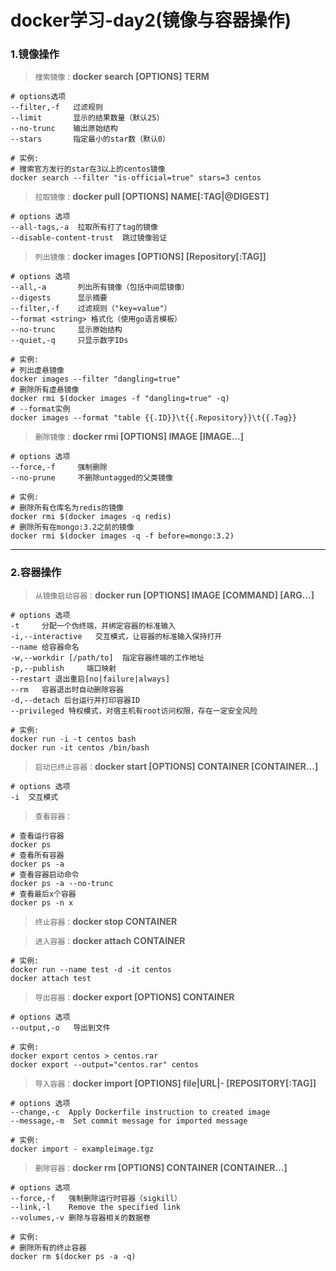 # docker学习-day2(镜像与容器操作)

### 1.镜像操作

> `搜索镜像：`**docker search [OPTIONS] TERM**

	# options选项
	--filter,-f   过滤规则
	--limit       显示的结果数量（默认25）
	--no-trunc    输出原始结构
	--stars		  指定最小的star数（默认0）
	
	# 实例:
	# 搜索官方发行的star在3以上的centos镜像
	docker search --filter "is-official=true" stars=3 centos


> `拉取镜像：`**docker pull [OPTIONS] NAME[:TAG|@DIGEST]**

	# options 选项
	--all-tags,-a  拉取所有打了tag的镜像
	--disable-content-trust  跳过镜像验证

> `列出镜像：`**docker images [OPTIONS] [Repository[:TAG]]**

	# options 选项
	--all,-a       列出所有镜像（包括中间层镜像）
	--digests      显示摘要
	--filter,-f    过滤规则（"key=value"）
	--format <string> 格式化（使用go语言模板）
	--no-trunc     显示原始结构
	--quiet,-q     只显示数字IDs
	
	# 实例:
	# 列出虚悬镜像
	docker images --filter "dangling=true"
	# 删除所有虚悬镜像
	docker rmi $(docker images -f "dangling=true" -q)
	# --format实例
	docker images --format "table {{.ID}}\t{{.Repository}}\t{{.Tag}}

> `删除镜像：`**docker rmi [OPTIONS] IMAGE [IMAGE...]**

	# options 选项
	--force,-f     强制删除
	--no-prune     不删除untagged的父类镜像
	
	# 实例:
	# 删除所有仓库名为redis的镜像
	docker rmi $(docker images -q redis)
	# 删除所有在mongo:3.2之前的镜像
	docker rmi $(docker images -q -f before=mongo:3.2)

---

### 2.容器操作

> `从镜像启动容器：`**docker run [OPTIONS] IMAGE [COMMAND] [ARG...]**

	# options 选项
	-t     分配一个伪终端，并绑定容器的标准输入
	-i,--interactive   交互模式，让容器的标准输入保持打开
	--name 给容器命名
	-w,--workdir [/path/to]  指定容器终端的工作地址
	-p,--publish     端口映射
	--restart 退出重启[no|failure|always]    
	--rm   容器退出时自动删除容器
	-d,--detach 后台运行并打印容器ID
	--privileged 特权模式，对宿主机有root访问权限，存在一定安全风险
	
	# 实例: 
	docker run -i -t centos bash
	docker run -it centos /bin/bash

> `启动已终止容器：`**docker start [OPTIONS] CONTAINER [CONTAINER...]**

	# options 选项
	-i  交互模式

> `查看容器：`

	# 查看运行容器
	docker ps
	# 查看所有容器
	docker ps -a
	# 查看容器启动命令
	docker ps -a --no-trunc
	# 查看最后x个容器
	docker ps -n x

> `终止容器：`**docker stop CONTAINER**

> `进入容器：`**docker attach CONTAINER**

	# 实例:
	docker run --name test -d -it centos
	docker attach test

> `导出容器：`**docker export [OPTIONS] CONTAINER**

	# options 选项
	--output,-o   导出到文件
	
	# 实例:
	docker export centos > centos.rar
	docker export --output="centos.rar" centos

> `导入容器：`**docker import [OPTIONS] file|URL|- [REPOSITORY[:TAG]]**

	# options 选项
	--change,-c  Apply Dockerfile instruction to created image
	--message,-m  Set commit message for imported message
	
	# 实例:
	docker import - exampleimage.tgz

> `删除容器：`**docker rm [OPTIONS] CONTAINER [CONTAINER...]**

	# options 选项
	--force,-f   强制删除运行时容器（sigkill）
	--link,-l    Remove the specified link
	--volumes,-v 删除与容器相关的数据卷
	
	# 实例:
	# 删除所有的终止容器
	docker rm $(docker ps -a -q)
